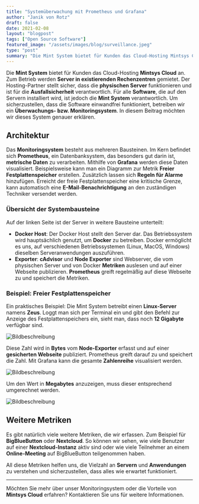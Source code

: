 ```yaml
---
title: "Systemüberwachung mit Prometheus und Grafana"
author: "Janik von Rotz"
draft: false
date: 2021-02-08
layout: "blogpost"
tags: ["Open Source Software"]
featured_image: "/assets/images/blog/surveillance.jpeg"
type: "post"
summary: "Die Mint System bietet für Kunden das Cloud-Hosting Mintsys Cloud an. Zum Betrieb werden Server in existierenden Rechenzentren gemietet. Der Hosting-Partner stellt sicher, dass die physischen Server f..."
---
```


Die **Mint System** bietet für Kunden das Cloud-Hosting **Mintsys Cloud** an. Zum Betrieb werden **Server in existierenden Rechenzentren** gemietet. Der Hosting-Partner stellt sicher, dass die **physischen Server** funktionieren und ist für die **Ausfallsicherheit** verantwortlich. Für alle **Software**, die auf den Servern installiert wird, ist jedoch die **Mint System** verantwortlich. Um sicherzustellen, dass die Software einwandfrei funktioniert, betreiben wir ein **Überwachungs- bzw. Monitoringsystem**. In diesem Beitrag möchten wir dieses System genauer erklären.

## Architektur

Das **Monitoringsystem** besteht aus mehreren Bausteinen. Im Kern befindet sich **Prometheus**, ein Datenbanksystem, das besonders gut darin ist, **metrische Daten** zu verarbeiten. Mithilfe von **Grafana** werden diese Daten visualisiert. Beispielsweise kann man ein Diagramm zur Metrik **Freier Festplattenspeicher** erstellen. Zusätzlich lassen sich **Regeln für Alarme** hinzufügen. Erreicht der freie Festplattenspeicher eine kritische Grenze, kann automatisch eine **E-Mail-Benachrichtigung** an den zuständigen Techniker versendet werden.

### Übersicht der Systembausteine

Auf der linken Seite ist der Server in weitere Bausteine unterteilt:

- **Docker Host**: Der Docker Host stellt den Server dar. Das Betriebssystem wird hauptsächlich genutzt, um **Docker** zu betreiben. Docker ermöglicht es uns, auf verschiedenen Betriebssystemen (Linux, MacOS, Windows) dieselben Serveranwendungen auszuführen.
- **Exporter**: **cAdvisor** und **Node Exporter** sind Webserver, die vom physischen Server und von Docker **Metriken** auslesen und auf einer Webseite publizieren. **Prometheus** greift regelmäßig auf diese Webseite zu und speichert die Metriken.

### Beispiel: Freier Festplattenspeicher

Ein praktisches Beispiel: Die Mint System betreibt einen **Linux-Server** namens **Zeus**. Loggt man sich per Terminal ein und gibt den Befehl zur Anzeige des Festplattenspeichers ein, sieht man, dass noch **12 Gigabyte** verfügbar sind.

![Bildbeschreibung](/assets/images/blog/server-festplatte.png)

Diese Zahl wird in **Bytes** vom **Node-Exporter** erfasst und auf einer **gesicherten Webseite** publiziert. Prometheus greift darauf zu und speichert die Zahl. Mit Grafana kann die gesamte **Zahlenreihe** visualisiert werden.

![Bildbeschreibung](/assets/images/blog/node-exporter.png)

Um den Wert in **Megabytes** anzuzeigen, muss dieser entsprechend umgerechnet werden.

![Bildbeschreibung](/assets/images/blog/grafana-monitoring.png)

## Weitere Metriken

Es gibt natürlich viele weitere Metriken, die wir erfassen. Zum Beispiel für **BigBlueButton** oder **Nextcloud**. So können wir sehen, wie viele Benutzer auf einer **Nextcloud-Instanz** aktiv sind oder wie viele Teilnehmer an einem **Online-Meeting** auf BigBlueButton teilgenommen haben.

All diese Metriken helfen uns, die Vielzahl an **Servern** und **Anwendungen** zu verstehen und sicherzustellen, dass alles wie erwartet funktioniert.

---

Möchten Sie mehr über unser Monitoringsystem oder die Vorteile von **Mintsys Cloud** erfahren? Kontaktieren Sie uns für weitere Informationen.
